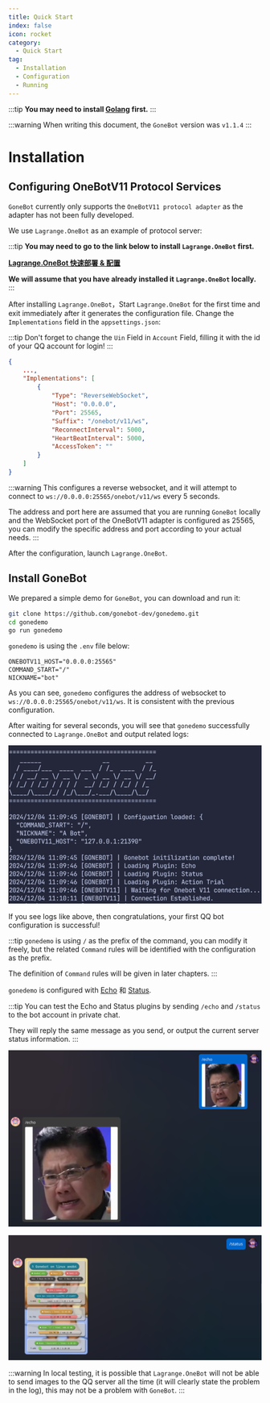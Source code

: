 ```yaml
---
title: Quick Start
index: false
icon: rocket
category:
  - Quick Start
tag:
  - Installation
  - Configuration
  - Running
---
```


:::tip
**You may need to install [Golang](https://golang.google.cn/) first.**
:::

:::warning
When writing this document, the `GoneBot` version was `v1.1.4`
:::

# Installation

## Configuring OneBotV11 Protocol Services

`GoneBot` currently only supports the `OneBotV11 protocol adapter` as the adapter has not been fully developed.

We use `Lagrange.OneBot` as an example of protocol server:

:::tip
**You may need to go to the link below to install `Lagrange.OneBot` first.**

**[Lagrange.OneBot 快速部署 & 配置](https://lagrangedev.github.io/Lagrange.Doc/Lagrange.OneBot/Config/)**

**We will assume that you have already installed it `Lagrange.OneBot` locally.**
:::

After installing `Lagrange.OneBot`，Start `Lagrange.OneBot` for the first time and exit immediately after it generates the configuration file. Change the `Implementations` field in the `appsettings.json`:

:::tip
Don't forget to change the `Uin` Field in `Account` Field, filling it with the id of your QQ account for login!
:::

```json
{
    ...,
    "Implementations": [
        {
            "Type": "ReverseWebSocket",
            "Host": "0.0.0.0",
            "Port": 25565,
            "Suffix": "/onebot/v11/ws",
            "ReconnectInterval": 5000,
            "HeartBeatInterval": 5000,
            "AccessToken": ""
        }
    ]
}
```
:::warning
This configures a reverse websocket, and it will attempt to connect to `ws://0.0.0.0:25565/onebot/v11/ws` every 5 seconds.

The address and port here are assumed that you are running `GoneBot` locally and the WebSocket port of the OneBotV11 adapter is configured as 25565, you can modify the specific address and port according to your actual needs.
:::

After the configuration, launch `Lagrange.OneBot`.

## Install GoneBot

We prepared a simple demo for `GoneBot`, you can download and run it:

```sh
git clone https://github.com/gonebot-dev/gonedemo.git
cd gonedemo
go run gonedemo
```

`gonedemo` is using the `.env` file below:
```.env
ONEBOTV11_HOST="0.0.0.0:25565"
COMMAND_START="/"
NICKNAME="bot"
```
As you can see, `gonedemo` configures the address of websocket to `ws://0.0.0.0:25565/onebot/v11/ws`. It is consistent with the previous configuration.

After waiting for several seconds, you will see that `gonedemo` successfully connected to `Lagrange.OneBot` and output related logs:

![Commandline output](/assets/image/connection.png)

If you see logs like above, then congratulations, your first QQ bot configuration is successful!

:::tip
`gonedemo` is using `/` as the prefix of the command, you can modify it freely, but the related `Command` rules will be identified with the configuration as the prefix.

The definition of `Command` rules will be given in later chapters.
:::

`gonedemo` is configured with [Echo](https://github.com/gonebot-dev/goneplugin-echo) 和 [Status](https://github.com/gonebot-dev/goneplugin-status).

:::tip
You can test the Echo and Status plugins by sending `/echo` and `/status` to the bot account in private chat.

They will reply the same message as you send, or output the current server status information.
:::

![Echo Plugin](/assets/image/echo-plugin.png)

![Status Plugin](/assets/image/status-plugin.png)

:::warning
In local testing, it is possible that `Lagrange.OneBot` will not be able to send images to the QQ server all the time (it will clearly state the problem in the log), this may not be a problem with `GoneBot`.
:::
